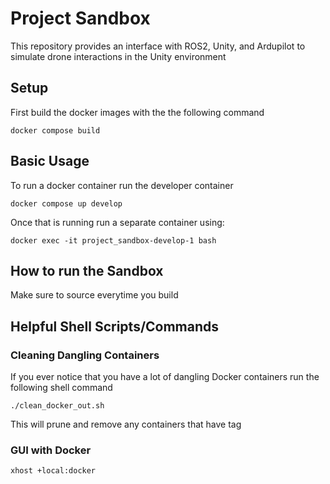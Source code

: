 # Project Sandbox
This repository provides an interface with ROS2, Unity, and Ardupilot to simulate drone interactions in the Unity environment

## Setup
First build the docker images with the the following command
```
docker compose build
```

## Basic Usage
To run a docker container run the developer container 

```
docker compose up develop
```

Once that is running run a separate container using:
```
docker exec -it project_sandbox-develop-1 bash
```

## How to run the Sandbox
Make sure to source everytime you build


## Helpful Shell Scripts/Commands

### Cleaning Dangling Containers
If you ever notice that you have a lot of dangling Docker containers run the following shell command
```
./clean_docker_out.sh
```
This will prune and remove any containers that have <None> tag

### GUI with Docker
```
xhost +local:docker 
```

 

